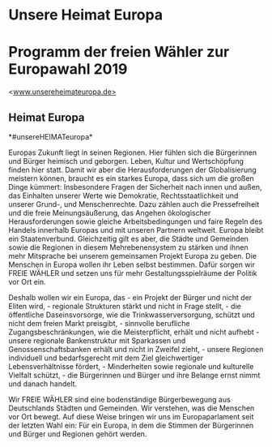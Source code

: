 # Unsere Heimat Europa
# Programm der freien Wähler zur Europawahl 2019
<www.unsereheimateuropa.de>

## Heimat Europa
\*#unsereHEIMATeuropa\*

Europas Zukunft liegt in seinen Regionen. Hier fühlen sich die Bürgerinnen und Bürger heimisch und geborgen. Leben, Kultur und Wertschöpfung finden hier statt. Damit wir aber die Herausforderungen der Globalisierung meistern können, braucht es ein starkes Europa, dass sich um die großen Dinge kümmert: Insbesondere Fragen der Sicherheit nach innen und außen, das Einhalten unserer Werte wie Demokratie, Rechtsstaatlichkeit und unserer Grund-, und Menschenrechte. Dazu zählen auch die Pressefreiheit und die freie Meinungsäußerung, das Angehen ökologischer Herausforderungen sowie gleiche Arbeitsbedingungen und faire Regeln des Handels innerhalb Europas und mit unseren Partnern weltweit. Europa bleibt ein Staatenverbund. Gleichzeitig gilt es aber, die Städte und Gemeinden sowie die Regionen in diesem Mehrebenensystem zu stärken und ihnen mehr Mitsprache bei unserem gemeinsamen Projekt Europa zu geben. Die Menschen in Europa wollen ihr Leben selbst bestimmen. Dafür sorgen wir FREIE WÄHLER und setzen uns für mehr Gestaltungsspielräume der Politik vor Ort ein.

Deshalb wollen wir ein Europa, das
	- ein Projekt der Bürger und nicht der Eliten wird,
	- regionale Strukturen stärkt und nicht in Frage stellt,
	- die öffentliche Daseinsvorsorge, wie die Trinkwasserversorgung, schützt und nicht dem freien Markt preisgibt,
	- sinnvolle berufliche Zugangsbeschränkungen, wie die Meisterpflicht, erhält und nicht aufhebt
	- unsere regionale Bankenstruktur mit Sparkassen und Genossenschaftsbanken erhält und nicht in Zweifel zieht,
	- unsere Regionen individuell und bedarfsgerecht mit dem Ziel gleichwertiger Lebensverhältnisse fördert,
	- Minderheiten sowie regionale und kulturelle Vielfalt schützt,
	- die Bürgerinnen und Bürger und ihre Belange ernst nimmt und danach handelt.

Wir FREIE WÄHLER sind eine bodenständige Bürgerbewegung aus Deutschlands Städten und Gemeinden. Wir verstehen, was die Menschen vor Ort bewegt. Auf diese Weise bringen wir uns im Europaparlament seit der letzten Wahl ein: Für ein Europa, in dem die Stimmen der Bürgerinnen und Bürger und Regionen gehört werden.

